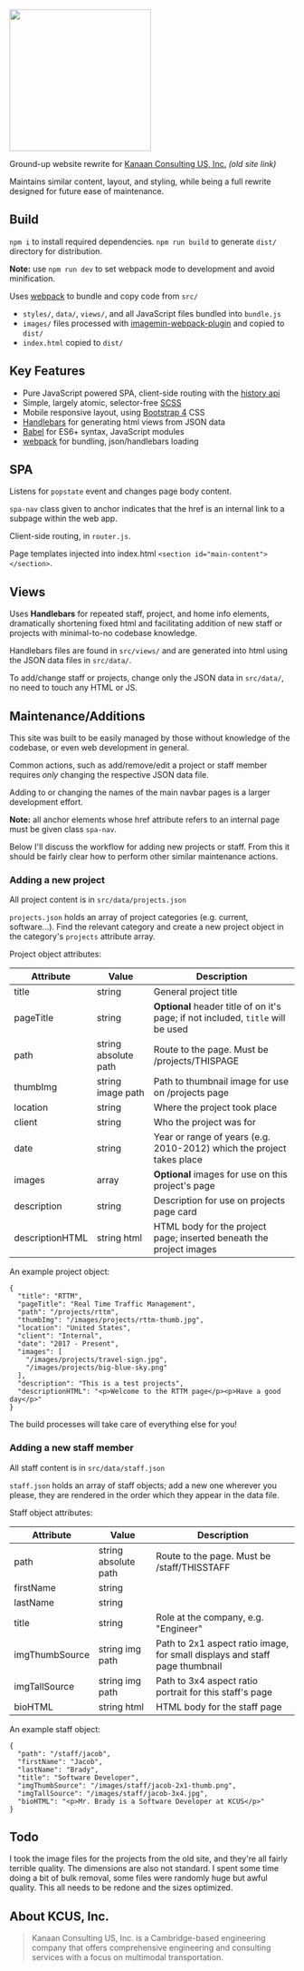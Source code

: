 <img src="https://raw.githubusercontent.com/j-d-b/kcus.org/blob/master/src/images/logos/kcus_inc.svg?sanitize=true" width="250">

Ground-up website rewrite for [Kanaan Consulting US, Inc.](http://www.kcus.org) *(old site link)*

Maintains similar content, layout, and styling, while being a full rewrite designed for future ease of maintenance.

## Build
`npm i` to install required dependencies.
`npm run build` to generate `dist/` directory for distribution.

**Note:** use `npm run dev` to set webpack mode to development and avoid minification.

Uses [webpack](https://webpack.js.org/) to bundle and copy code from `src/`
* `styles/`, `data/`, `views/`, and all JavaScript files bundled into `bundle.js`
* `images/` files processed with [imagemin-webpack-plugin](https://github.com/Klathmon/imagemin-webpack-plugin) and copied to `dist/`
* `index.html` copied to `dist/`

## Key Features
* Pure JavaScript powered SPA, client-side routing with the [history api](https://developer.mozilla.org/en-US/docs/Web/API/History_API)
* Simple, largely atomic, selector-free [SCSS](sass-lang.com)
* Mobile responsive layout, using [Bootstrap 4](https://getbootstrap.com/) CSS
* [Handlebars](http://handlebarsjs.com/) for generating html views from JSON data
* [Babel](https://babeljs.io/) for ES6+ syntax, JavaScript modules
* [webpack](https://webpack.js.org/) for bundling, json/handlebars loading

## SPA
Listens for `popstate` event and changes page body content.

`spa-nav` class given to anchor indicates that the href is an internal link to a subpage within the web app.

Client-side routing, in `router.js`.

Page templates injected into index.html `<section id="main-content"></section>`.

## Views
Uses **Handlebars** for repeated staff, project, and home info elements, dramatically shortening fixed html and facilitating addition of new staff or projects with minimal-to-no codebase knowledge.

Handlebars files are found in `src/views/` and are generated into html using the JSON data files in `src/data/`.

To add/change staff or projects, change only the JSON data in `src/data/`, no need to touch any HTML or JS.

## Maintenance/Additions
This site was built to be easily managed by those without knowledge of the codebase, or even web development in general.

Common actions, such as add/remove/edit a project or staff member requires *only* changing the respective JSON data file.

Adding to or changing the names of the main navbar pages is a larger development effort.

**Note:** all anchor elements whose href attribute refers to an internal page must be given class `spa-nav`.

Below I'll discuss the workflow for adding new projects or staff. From this it should be fairly clear how to perform other similar maintenance actions.  

### Adding a new project
All project content is in `src/data/projects.json`

`projects.json` holds an array of project categories (e.g. current, software...). Find the relevant category and create a new project object in the category's `projects` attribute array.

Project object attributes:

Attribute | Value | Description
--- | --- | ---
title | string | General project title
pageTitle | string | **Optional** header title of on it's page; if not included, `title` will be used
path | string absolute path | Route to the page. Must be /projects/THISPAGE
thumbImg | string image path | Path to thumbnail image for use on /projects page
location | string | Where the project took place
client | string | Who the project was for
date | string | Year or range of years (e.g. 2010-2012) which the project takes place
images | array | **Optional** images for use on this project's page
description | string | Description for use on projects page card
descriptionHTML | string html | HTML body for the project page; inserted beneath the project images

An example project object:
```
{
  "title": "RTTM",
  "pageTitle": "Real Time Traffic Management",
  "path": "/projects/rttm",
  "thumbImg": "/images/projects/rttm-thumb.jpg",
  "location": "United States",
  "client": "Internal",
  "date": "2017 - Present",
  "images": [
    "/images/projects/travel-sign.jpg",
    "/images/projects/big-blue-sky.png"
  ],
  "description": "This is a test projects",
  "descriptionHTML": "<p>Welcome to the RTTM page</p><p>Have a good day</p>"
}
```

The build processes will take care of everything else for you!

### Adding a new staff member
All staff content is in `src/data/staff.json`

`staff.json` holds an array of staff objects; add a new one wherever you please, they are rendered in the order which they appear in the data file.

Staff object attributes:

Attribute | Value | Description
--- | --- | ---
path | string absolute path | Route to the page. Must be /staff/THISSTAFF
firstName | string |
lastName | string |
title | string | Role at the company, e.g. "Engineer"
imgThumbSource | string img path | Path to 2x1 aspect ratio image, for small displays and staff page thumbnail
imgTallSource | string img path | Path to 3x4 aspect ratio portrait for this staff's page
bioHTML | string html | HTML body for the staff page

An example staff object:
```
{
  "path": "/staff/jacob",
  "firstName": "Jacob",
  "lastName": "Brady",
  "title": "Software Developer",
  "imgThumbSource": "/images/staff/jacob-2x1-thumb.png",
  "imgTallSource": "/images/staff/jacob-3x4.jpg",
  "bioHTML": "<p>Mr. Brady is a Software Developer at KCUS</p>"
}
```

## Todo
I took the image files for the projects from the old site, and they're all fairly terrible quality. The dimensions are also not standard. I spent some time doing a bit of bulk removal, some files were randomly huge but awful quality. This all needs to be redone and the sizes optimized.

## About KCUS, Inc.
> Kanaan Consulting US, Inc. is a Cambridge-based engineering company that offers comprehensive engineering and consulting services with a focus on multimodal transportation.
